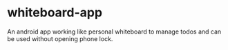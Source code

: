 # whiteboard-app
An android app working like personal whiteboard to manage todos and can be used without opening phone lock.
